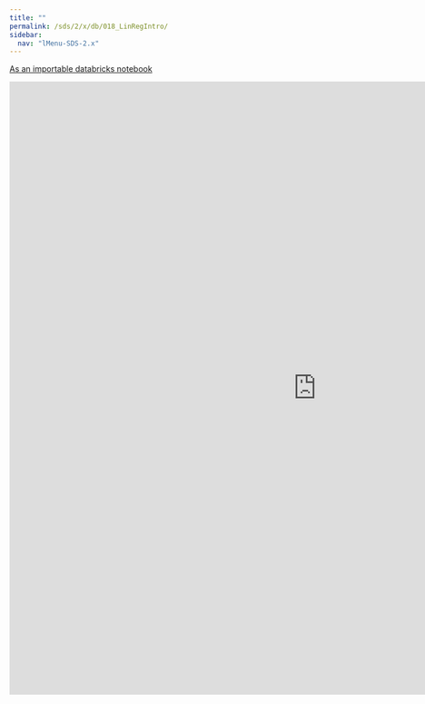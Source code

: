 ```yaml
---
title: ""
permalink: /sds/2/x/db/018_LinRegIntro/
sidebar:
  nav: "lMenu-SDS-2.x"
---
```


[As an importable databricks notebook](https://lamastex.github.io/scalable-data-science/sds/2/x/db/018_LinRegIntro.html)

<iframe src="https://lamastex.github.io/scalable-data-science/sds/2/x/db/018_LinRegIntro" width="1080" height="1080" frameborder="0"></iframe>
